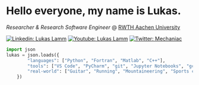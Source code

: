 # Hello everyone, my name is Lukas.

*Researcher & Research Software Engineer* @ [RWTH Aachen University](https://www.ifam.rwth-aachen.de/aw/cms/IFAM/Themen/mitarbeiter/~wmw/lamm-lukas/?lang=en)

[![Linkedin: Lukas Lamm](https://img.shields.io/badge/-lukaslamm-blue?style=flat&logo=Linkedin&logoColor=white&link=https://www.linkedin.com/in/thaianebraga/)](https://www.linkedin.com/in/lukas-lamm-61a03b151/)
[![Youtube: Lukas Lamm](https://img.shields.io/badge/-lukaslamm-lightgrey?style=flat&logo=Youtube&link=https://www.linkedin.com/in/thaianebraga/)](https://www.youtube.com/channel/UCV5XN_SY7FDnERAIhG0RxwQ/featured?view_as=subscriber)
[![Twitter: Mechaniac](https://img.shields.io/twitter/url?label=mechaniac&style=social&url=https%3A%2F%2Ftwitter.com%2FMechaniac2)](https://twitter.com/Mechaniac2)

```python
import json
lukas = json.loads({
        "languages": ["Python", "Fortran", "Matlab", "C++"],
        "tools": ["VS Code", "PyCharm", "git", "Jupyter Notebooks", "gcc", "gdb", "Jenkins"],
        "real-world": ["Guitar", "Running", "Mountaineering", "Sports climbing"]
    })
```
